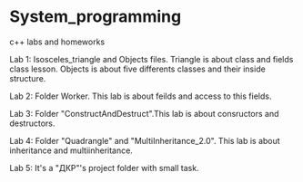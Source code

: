 # System_programming
с++ labs and homeworks

Lab 1: Isosceles_triangle and Objects files. Triangle is about class and fields class lesson.
Objects is about five differents classes and their inside structure.

Lab 2: Folder Worker. This lab is about feilds and access to this fields.

Lab 3: Folder "ConstructAndDestruct".This lab is about consructors and destructors. 

Lab 4: Folder "Quadrangle" and "MultiInheritance_2.0". This lab is about inheritance and multiinheritance.

Lab 5: It's a "ДКР"'s project folder with small task.
